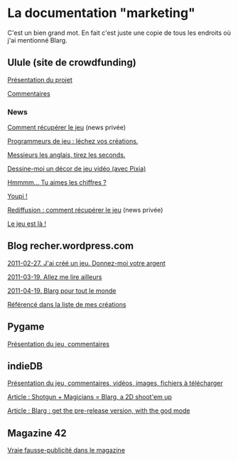 # La documentation "marketing"

C'est un bien grand mot. En fait c'est juste une copie de tous les endroits où j'ai mentionné Blarg.


## Ulule (site de crowdfunding)

[Présentation du projet](ulule/presentation_projet.md)

[Commentaires](ulule/commentaires.md)

### News

[Comment récupérer le jeu](ulule/news_01_recuperer_le_jeu.md) (news privée)

[Programmeurs de jeu : léchez vos créations.](ulule/news_02_lechez_vos_creations.md)

[Messieurs les anglais, tirez les seconds.](ulule/news_03_messieurs_anglais_tirez_seconds.md)

[Dessine-moi un décor de jeu vidéo (avec Pixia)](ulule/news_04_dessine_moi_un_decor_de_jeu.md)

[Hmmmm... Tu aimes les chiffres ?](ulule/news_05_tu_aimes_les_chiffres.md)

[Youpi !](ulule/news_06_youpi.md)

[Rediffusion : comment récupérer le jeu](ulule/news_07_recuperer_le_jeu.md) (news privée)

[Le jeu est là !](ulule/news_08_le_jeu_est_la.md)


## Blog recher.wordpress.com

[2011-02-27. J'ai créé un jeu. Donnez-moi votre argent](https://recher.wordpress.com/2011/02/27/jai-cree-un-jeu-donnez-moi-votre-argent/)

[2011-03-19. Allez me lire ailleurs](https://recher.wordpress.com/2011/03/19/allez-me-lire-ailleurs/)

[2011-04-19. Blarg pour tout le monde](https://recher.wordpress.com/2011/04/19/blarg-pour-tout-le-monde/)

[Référencé dans la liste de mes créations](https://recher.wordpress.com/about/)


## Pygame

[Présentation du jeu, commentaires](pygame/blarg.md)


## indieDB

[Présentation du jeu, commentaires, vidéos, images, fichiers à télécharger](indiedb/summary.md)

[Article : Shotgun + Magicians = Blarg, a 2D shoot'em up](indiedb/article_01.md)

[Article : Blarg : get the pre-release version, with the god mode](indiedb/article_02.md)


## Magazine 42

[Vraie fausse-publicité dans le magazine](magazine_42/publicite.md)
